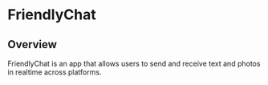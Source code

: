 # FriendlyChat
## Overview

FriendlyChat is an app that allows users to send and receive text and photos in realtime across platforms.


